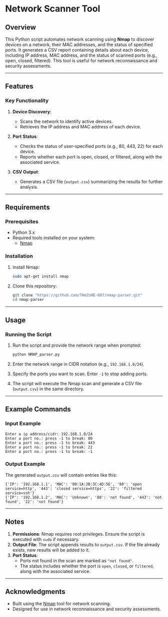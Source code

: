 # Network Scanner Tool

## Overview

This Python script automates network scanning using **Nmap** to discover devices on a network, their MAC addresses, and the status of specified ports. It generates a CSV report containing details about each device, including IP address, MAC address, and the status of scanned ports (e.g., open, closed, filtered). This tool is useful for network reconnaissance and security assessments.

---

## Features

### Key Functionality
1. **Device Discovery**:
   - Scans the network to identify active devices.
   - Retrieves the IP address and MAC address of each device.

2. **Port Status**:
   - Checks the status of user-specified ports (e.g., 80, 443, 22) for each device.
   - Reports whether each port is open, closed, or filtered, along with the associated service.

3. **CSV Output**:
   - Generates a CSV file (`output.csv`) summarizing the results for further analysis.

---

## Requirements

### Prerequisites
- Python 3.x
- Required tools installed on your system:
  - [Nmap](https://nmap.org/)

### Installation
1. Install Nmap:
   ```bash
   sudo apt-get install nmap
   ```

2. Clone this repository:
   ```bash
   git clone "https://github.com/THeZoNE-007/nmap-parser.git"
   cd nmap-parser
   ```

---

## Usage

### Running the Script
1. Run the script and provide the network range when prompted:
   ```bash
   python NMAP_parser.py
   ```

2. Enter the network range in CIDR notation (e.g., `192.168.1.0/24`).

3. Specify the ports you want to scan. Enter `-1` to stop adding ports.

4. The script will execute the Nmap scan and generate a CSV file (`output.csv`) in the same directory.

---

## Example Commands

### Input Example
```
Enter a ip address/cidr: 192.168.1.0/24
Enter a port no.: press -1 to break: 80
Enter a port no.: press -1 to break: 443
Enter a port no.: press -1 to break: 22
Enter a port no.: press -1 to break: -1
```

### Output Example
The generated `output.csv` will contain entries like this:
```
{'IP': '192.168.1.1', 'MAC': '00:1A:2B:3C:4D:5E', '80': 'open service=http', '443': 'closed service=https', '22': 'filtered service=ssh'}
{'IP': '192.168.1.2', 'MAC': 'Unknown', '80': 'not found', '443': 'not found', '22': 'not found'}
```

---

## Notes

1. **Permissions**: Nmap requires root privileges. Ensure the script is executed with `sudo` if necessary.
2. **Output File**: The script appends results to `output.csv`. If the file already exists, new results will be added to it.
3. **Port Status**:
   - Ports not found in the scan are marked as `"not found"`.
   - The status includes whether the port is `open`, `closed`, or `filtered`, along with the associated service.

---

## Acknowledgments

- Built using the [Nmap](https://nmap.org/) tool for network scanning.
- Designed for use in network reconnaissance and security assessments.
